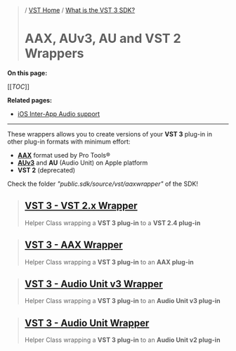 >/ [VST Home](../../index.md) / [What is the VST 3 SDK?](../Index.md)
>
># AAX, AUv3, AU and VST 2 Wrappers

**On this page:**

[[_TOC_]]

**Related pages:**

- [iOS Inter-App Audio support](../What+is+the+VST+3+SDK/iOS+Inter-App+Audio+support.md)

---

These wrappers allows you to create versions of your **VST 3** plug-in in other plug-in formats with minimum effort:
- **[AAX](http://apps.avid.com/aax-portal/)** format used by Pro Tools®
- **[AUv3](https://developer.apple.com/documentation/audiotoolbox)** and **AU** (Audio Unit) on Apple platform
- **VST 2** (deprecated)

Check the folder *"public.sdk/source/vst/aaxwrapper"* of the SDK!

>## [VST 3 - VST 2.x Wrapper](../What+is+the+VST+3+SDK/Wrappers/AUv2+Wrapper.md)
>Helper Class wrapping a **VST 3 plug-in** to a **VST 2.4 plug-in**

>## [VST 3 - AAX Wrapper](../What+is+the+VST+3+SDK/Wrappers/AAX+Wrapper.md)
>Helper Class wrapping a **VST 3 plug-in** to an **AAX plug-in**

>## [VST 3 - Audio Unit v3 Wrapper](../What+is+the+VST+3+SDK/Wrappers/AUv3+Wrapper.md)
>Helper Class wrapping a **VST 3 plug-in** to an **Audio Unit v3 plug-in**

>## [VST 3 - Audio Unit Wrapper](../What+is+the+VST+3+SDK/Wrappers/AUv2+Wrapper.md)
>Helper Class wrapping a **VST 3 plug-in** to an **Audio Unit v2 plug-in**